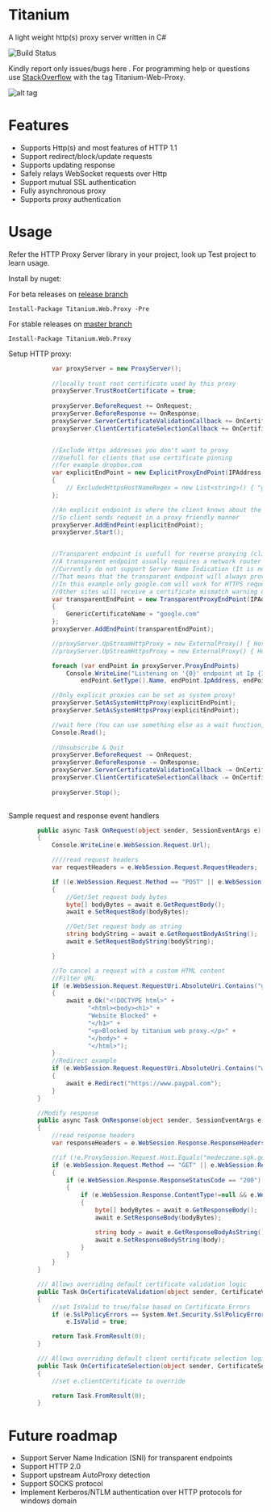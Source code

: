 Titanium
========
A light weight http(s) proxy server written in C#

![Build Status](https://ci.appveyor.com/api/projects/status/rvlxv8xgj0m7lkr4?svg=true)

Kindly report only issues/bugs here . For programming help or questions use [StackOverflow](http://stackoverflow.com/questions/tagged/titanium-web-proxy) with the tag Titanium-Web-Proxy.

![alt tag](https://raw.githubusercontent.com/justcoding121/Titanium-Web-Proxy/release/Examples/Titanium.Web.Proxy.Examples.Basic/Capture.PNG)

Features
========

* Supports Http(s) and most features of HTTP 1.1 
* Support redirect/block/update requests
* Supports updating response
* Safely relays WebSocket requests over Http
* Support mutual SSL authentication
* Fully asynchronous proxy
* Supports proxy authentication


Usage
=====

Refer the HTTP Proxy Server library in your project, look up Test project to learn usage.

Install by nuget:

For beta releases on [release branch](https://github.com/justcoding121/Titanium-Web-Proxy/tree/release)

    Install-Package Titanium.Web.Proxy -Pre

For stable releases on [master branch](https://github.com/justcoding121/Titanium-Web-Proxy/tree/master)

    Install-Package Titanium.Web.Proxy

Setup HTTP proxy:

```csharp
			var proxyServer = new ProxyServer();
			
			//locally trust root certificate used by this proxy 
			proxyServer.TrustRootCertificate = true;
			
	    	proxyServer.BeforeRequest += OnRequest;
            proxyServer.BeforeResponse += OnResponse;
            proxyServer.ServerCertificateValidationCallback += OnCertificateValidation;
            proxyServer.ClientCertificateSelectionCallback += OnCertificateSelection;


            //Exclude Https addresses you don't want to proxy
            //Usefull for clients that use certificate pinning
            //for example dropbox.com
            var explicitEndPoint = new ExplicitProxyEndPoint(IPAddress.Any, 8000, true)
            {
                // ExcludedHttpsHostNameRegex = new List<string>() { "google.com", "dropbox.com" }
            };

            //An explicit endpoint is where the client knows about the existance of a proxy
            //So client sends request in a proxy friendly manner
            proxyServer.AddEndPoint(explicitEndPoint);
            proxyServer.Start();


            //Transparent endpoint is usefull for reverse proxying (client is not aware of the existance of proxy)
            //A transparent endpoint usually requires a network router port forwarding HTTP(S) packets to this endpoint
            //Currently do not support Server Name Indication (It is not currently supported by SslStream class)
            //That means that the transparent endpoint will always provide the same Generic Certificate to all HTTPS requests
            //In this example only google.com will work for HTTPS requests
            //Other sites will receive a certificate mismatch warning on browser
            var transparentEndPoint = new TransparentProxyEndPoint(IPAddress.Any, 8001, true)
            {
                GenericCertificateName = "google.com"
            };
            proxyServer.AddEndPoint(transparentEndPoint);

            //proxyServer.UpStreamHttpProxy = new ExternalProxy() { HostName = "localhost", Port = 8888 };
            //proxyServer.UpStreamHttpsProxy = new ExternalProxy() { HostName = "localhost", Port = 8888 };

            foreach (var endPoint in proxyServer.ProxyEndPoints)
                Console.WriteLine("Listening on '{0}' endpoint at Ip {1} and port: {2} ",
                    endPoint.GetType().Name, endPoint.IpAddress, endPoint.Port);

            //Only explicit proxies can be set as system proxy!
            proxyServer.SetAsSystemHttpProxy(explicitEndPoint);
            proxyServer.SetAsSystemHttpsProxy(explicitEndPoint);

			//wait here (You can use something else as a wait function, I am using this as a demo)
			Console.Read();
	
			//Unsubscribe & Quit
			proxyServer.BeforeRequest -= OnRequest;
			proxyServer.BeforeResponse -= OnResponse;
			proxyServer.ServerCertificateValidationCallback -= OnCertificateValidation;
			proxyServer.ClientCertificateSelectionCallback -= OnCertificateSelection;
            		
			proxyServer.Stop();
	
```
Sample request and response event handlers

```csharp		
        public async Task OnRequest(object sender, SessionEventArgs e)
        {
            Console.WriteLine(e.WebSession.Request.Url);

            ////read request headers
            var requestHeaders = e.WebSession.Request.RequestHeaders;

            if ((e.WebSession.Request.Method == "POST" || e.WebSession.Request.Method == "PUT"))
            {
                //Get/Set request body bytes
                byte[] bodyBytes = await e.GetRequestBody();
                await e.SetRequestBody(bodyBytes);

                //Get/Set request body as string
                string bodyString = await e.GetRequestBodyAsString();
                await e.SetRequestBodyString(bodyString);

            }

            //To cancel a request with a custom HTML content
            //Filter URL
            if (e.WebSession.Request.RequestUri.AbsoluteUri.Contains("google.com"))
            {
                await e.Ok("<!DOCTYPE html>" +
                      "<html><body><h1>" +
                      "Website Blocked" +
                      "</h1>" +
                      "<p>Blocked by titanium web proxy.</p>" +
                      "</body>" +
                      "</html>");
            }
            //Redirect example
            if (e.WebSession.Request.RequestUri.AbsoluteUri.Contains("wikipedia.org"))
            {
                await e.Redirect("https://www.paypal.com");
            }
        }

        //Modify response
        public async Task OnResponse(object sender, SessionEventArgs e)
        {
            //read response headers
            var responseHeaders = e.WebSession.Response.ResponseHeaders;

            //if (!e.ProxySession.Request.Host.Equals("medeczane.sgk.gov.tr")) return;
            if (e.WebSession.Request.Method == "GET" || e.WebSession.Request.Method == "POST")
            {
                if (e.WebSession.Response.ResponseStatusCode == "200")
                {
                    if (e.WebSession.Response.ContentType!=null && e.WebSession.Response.ContentType.Trim().ToLower().Contains("text/html"))
                    {
                        byte[] bodyBytes = await e.GetResponseBody();
                        await e.SetResponseBody(bodyBytes);

                        string body = await e.GetResponseBodyAsString();
                        await e.SetResponseBodyString(body);
                    }
                }
            }
        }

        /// Allows overriding default certificate validation logic
        public Task OnCertificateValidation(object sender, CertificateValidationEventArgs e)
        {
            //set IsValid to true/false based on Certificate Errors
            if (e.SslPolicyErrors == System.Net.Security.SslPolicyErrors.None)
                e.IsValid = true;

            return Task.FromResult(0);
        }

        /// Allows overriding default client certificate selection logic during mutual authentication
        public Task OnCertificateSelection(object sender, CertificateSelectionEventArgs e)
        {
            //set e.clientCertificate to override

            return Task.FromResult(0);
        }
```
Future roadmap
============
* Support Server Name Indication (SNI) for transparent endpoints
* Support HTTP 2.0 
* Support upstream AutoProxy detection
* Support SOCKS protocol
* Implement Kerberos/NTLM authentication over HTTP protocols for windows domain


